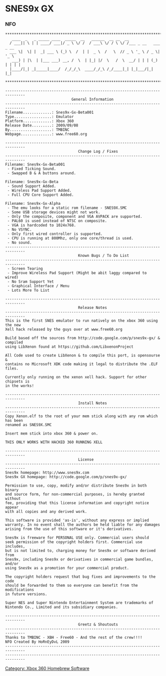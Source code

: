 # SNES9x GX

### NFO

    *******************************************************************************
       ____  _   _ _____ ____  _____  __   ______  __ __  __
      / ___|| \ | | ____/ ___|/ _ \ \/ /  / ___\ \/ / \ \/ /___ _ __   ___  _ __
      ___ \|  \| |  _| ___ \ (_) \  /  | |  _ \  /   \  // _ \ '_ \ / _ \| '_ \
       ___) | |\  | |___ ___) __, /  \  | |_| |/  \   /  \  __/ | | | (_) | | | |
      |____/|_| _|_____|____/  /_/_/_\  ____/_/_\ /_/____|_| |_|___/|_| |_|

    *******************************************************************************

    -------------------------------------------------------------------------------
                                  General Information
    -------------------------------------------------------------------------------
    Filename.............: Snes9x-Gx-Beta001
    Type.................: Emulator
    Platform.............: Xbox 360
    Release Date.........: 2009/09/08
    By...................: TMBINC
    Webpage..............: www.free60.org

    -------------------------------------------------------------------------------
                                     Change Log / Fixes
    -------------------------------------------------------------------------------
    Filename: Snes9x-Gx-Beta001
     - Fixed Ticking Sound.
     - Swapped B & A buttons around.

    Filename: Snes9x-Gx-Beta
     - Sound Support Added.
     - Wireless Pad Support Added.
     - Full CPU Core Support Added.

    Filename: Snes9x-Gx-Alpha
     - The emu looks for a static rom filename - SNES9X.SMC
     - Some USB storage devices might not work.
     - Only the composite, component and VGA AVPACK are supported.
     - PAL60 is used instead of NTSC on composite.
     - VGA is hardcoded to 1024x768.
     - No VSYNC.
     - Only first wired controller is supported.
     - CPU is running at 800Mhz, only one core/thread is used.
     - No sound.
    -------------------------------------------------------------------------------
                                     Known Bugs / To Do List
    -------------------------------------------------------------------------------
     - Screen Tearing
     - Improve Wireless Pad Support (Might be abit laggy compared to wired)
     - No Sram Support Yet
     - Graphical Interface / Menu
     - Lots More To List

    -------------------------------------------------------------------------------
                                     Release Notes
    -------------------------------------------------------------------------------
    This is the first SNES emulator to run natively on the xbox 360 using the new
    Xell hack released by the guys over at www.free60.org

    Build based off the sources from http://code.google.com/p/snes9x-gx/ & compiled
    using LibXenon found at https://github.com/LibxenonProject

    All Code used to create LibXenon & to compile this port, is opensourse &
    contains no Microsoft XDK code making it legal to distribute the .ELF files.

    Currently only running on the xenon xell hack. Support for other chipsets is
    in the works!

    -------------------------------------------------------------------------------
                                     Install Notes
    -------------------------------------------------------------------------------
    Copy Xenon.elf to the root of your mem stick along with any rom which has been
    renamed as SNES9X.SMC

    Insert mem stick into xbox 360 & power on.

    THIS ONLY WORKS WITH HACKED 360 RUNNING XELL

    -------------------------------------------------------------------------------
                                     License
    -------------------------------------------------------------------------------
    Snes9x homepage: http://www.snes9x.com
    Snes9x GX homepage: http://code.google.com/p/snes9x-gx/

    Permission to use, copy, modify and/or distribute Snes9x in both binary
    and source form, for non-commercial purposes, is hereby granted without
    fee, providing that this license information and copyright notice appear
    with all copies and any derived work.

    This software is provided 'as-is', without any express or implied
    warranty. In no event shall the authors be held liable for any damages
    arising from the use of this software or it's derivatives.

    Snes9x is freeware for PERSONAL USE only. Commercial users should
    seek permission of the copyright holders first. Commercial use includes,
    but is not limited to, charging money for Snes9x or software derived from
    Snes9x, including Snes9x or derivatives in commercial game bundles, and/or
    using Snes9x as a promotion for your commercial product.

    The copyright holders request that bug fixes and improvements to the code
    should be forwarded to them so everyone can benefit from the modifications
    in future versions.

    Super NES and Super Nintendo Entertainment System are trademarks of
    Nintendo Co., Limited and its subsidiary companies.

    -------------------------------------------------------------------------------
                                     Greetz & Shoutouts
    -------------------------------------------------------------------------------
    Thanks to TMBINC - XBH - Free60 - And the rest of the crew!!!!
    NFO Created By HoRnEyDvL 2009
    -------------------------------------------------------------------------------
    -------------------------------------------------------------------------------

[Category: Xbox 360 Homebrew Software](../Category_Xbox360_Homebrew_Software)
